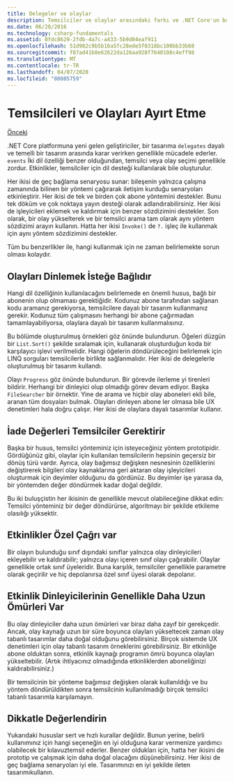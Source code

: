 ```yaml
---
title: Delegeler ve olaylar
description: Temsilciler ve olaylar arasındaki farkı ve .NET Core'un bu özelliklerinin her birini ne zaman kullanacağınızı öğrenin.
ms.date: 06/20/2016
ms.technology: csharp-fundamentals
ms.assetid: 0fdc8629-2fdb-4a7c-a433-5b9d04eaf911
ms.openlocfilehash: 51d982c9b5b16a5fc28ede5f0318bc100bb33b68
ms.sourcegitcommit: f87ad41b8e62622da126aa928f7640108c4eff98
ms.translationtype: MT
ms.contentlocale: tr-TR
ms.lasthandoff: 04/07/2020
ms.locfileid: "80805759"
---
```

# <a name="distinguishing-delegates-and-events"></a>Temsilcileri ve Olayları Ayırt Etme

[Önceki](modern-events.md)

.NET Core platformuna yeni gelen geliştiriciler, bir tasarıma `delegates` dayalı ve temelli bir tasarım arasında karar verirken genellikle mücadele ederler. `events` İki dil özelliği benzer olduğundan, temsilci veya olay seçimi genellikle zordur. Etkinlikler, temsilciler için dil desteği kullanılarak bile oluşturulur.

Her ikisi de geç bağlama senaryosu sunar: bileşenin yalnızca çalışma zamanında bilinen bir yöntemi çağırarak iletişim kurduğu senaryoları etkinleştirir. Her ikisi de tek ve birden çok abone yöntemini destekler. Bunu tek döküm ve çok noktaya yayın desteği olarak adlandırabilirsiniz. Her ikisi de işleyicileri eklemek ve kaldırmak için benzer sözdizimini destekler. Son olarak, bir olay yükselterek ve bir temsilci arama tam olarak aynı yöntem sözdizimi arayın kullanın. Hatta her ikisi `Invoke()` de `?.` işleç ile kullanmak için aynı yöntem sözdizimini destekler.

Tüm bu benzerlikler ile, hangi kullanmak için ne zaman belirlemekte sorun olması kolaydır.

## <a name="listening-to-events-is-optional"></a>Olayları Dinlemek İsteğe Bağlıdır

Hangi dil özelliğinin kullanılacağını belirlemede en önemli husus, bağlı bir abonenin olup olmaması gerektiğidir. Kodunuz abone tarafından sağlanan kodu aramanız gerekiyorsa, temsilcilere dayalı bir tasarım kullanmanız gerekir. Kodunuz tüm çalışmasını herhangi bir abone çağırmadan tamamlayabiliyorsa, olaylara dayalı bir tasarım kullanmalısınız.

Bu bölümde oluşturulmuş örnekleri göz önünde bulundurun. Öğeleri düzgün bir `List.Sort()` şekilde sıralamak için, kullanarak oluşturduğun koda bir karşılayıcı işlevi verilmelidir. Hangi öğelerin döndürüleceğini belirlemek için LINQ sorguları temsilcilerle birlikte sağlanmalıdır. Her ikisi de delegelerle oluşturulmuş bir tasarım kullandı.

Olayı `Progress` göz önünde bulundurun. Bir görevde ilerleme yi tirenleri bildirir.
Herhangi bir dinleyici olup olmadığı görev devam ediyor.
Başka `FileSearcher` bir örnektir. Yine de arama ve hiçbir olay aboneleri ekli bile, aranan tüm dosyaları bulmak.
Olayları dinleyen abone ler olmasa bile UX denetimleri hala doğru çalışır. Her ikisi de olaylara dayalı tasarımlar kullanır.

## <a name="return-values-require-delegates"></a>İade Değerleri Temsilciler Gerektirir

Başka bir husus, temsilci yönteminiz için isteyeceğiniz yöntem prototipidir. Gördüğünüz gibi, olaylar için kullanılan temsilcilerin hepsinin geçersiz bir dönüş türü vardır. Ayrıca, olay bağımsız değişken nesnesinin özelliklerini değiştirerek bilgileri olay kaynaklarına geri aktaran olay işleyicileri oluşturmak için deyimler olduğunu da gördünüz. Bu deyimler işe yarasa da, bir yöntemden değer döndürmek kadar doğal değildir.

Bu iki buluşçistin her ikisinin de genellikle mevcut olabileceğine dikkat edin: Temsilci yönteminiz bir değer döndürürse, algoritmayı bir şekilde etkileme olasılığı yüksektir.

## <a name="events-have-private-invocation"></a>Etkinlikler Özel Çağrı var

Bir olayın bulunduğu sınıf dışındaki sınıflar yalnızca olay dinleyicileri ekleyebilir ve kaldırabilir; yalnızca olayı içeren sınıf olayı çağırabilir. Olaylar genellikle ortak sınıf üyeleridir.
Buna karşılık, temsilciler genellikle parametre olarak geçirilir ve hiç depolanırsa özel sınıf üyesi olarak depolanır.

## <a name="event-listeners-often-have-longer-lifetimes"></a>Etkinlik Dinleyicilerinin Genellikle Daha Uzun Ömürleri Var

Bu olay dinleyiciler daha uzun ömürleri var biraz daha zayıf bir gerekçedir. Ancak, olay kaynağı uzun bir süre boyunca olayları yükseltecek zaman olay tabanlı tasarımlar daha doğal olduğunu görebilirsiniz. Birçok sistemde UX denetimleri için olay tabanlı tasarım örneklerini görebilirsiniz. Bir etkinliğe abone olduktan sonra, etkinlik kaynağı programın ömrü boyunca olayları yükseltebilir.
(Artık ihtiyacınız olmadığında etkinliklerden aboneliğinizi kaldırabilirsiniz.)

Bir temsilcinin bir yönteme bağımsız değişken olarak kullanıldığı ve bu yöntem döndürüldikten sonra temsilcinin kullanılmadığı birçok temsilci tabanlı tasarımla karşılamayın.

## <a name="evaluate-carefully"></a>Dikkatle Değerlendirin

Yukarıdaki hususlar sert ve hızlı kurallar değildir. Bunun yerine, belirli kullanımınız için hangi seçeneğin en iyi olduğuna karar vermenize yardımcı olabilecek bir kılavuztemsil ederler. Benzer oldukları için, hatta her ikisini de prototip ve çalışmak için daha doğal olacağını düşünebilirsiniz. Her ikisi de geç bağlama senaryoları iyi ele. Tasarımınızı en iyi şekilde ileten tasarımıkullanın.
